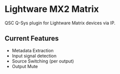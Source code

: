# Lightware MX2 Matrix

QSC Q-Sys plugin for Lightware Matrix devices via IP.

## Current Features

- Metadata Extraction
- Input signal detection
- Source Switching (per output)
- Output Mute
